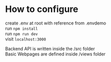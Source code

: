 # How to configure
create .env at root with reference from .envdemo \
run `npm install` \
run `npm run dev` \
visit `localhost:3000`

Backend API is written inside the /src folder \
Basic Webpages are defined inside /views folder
